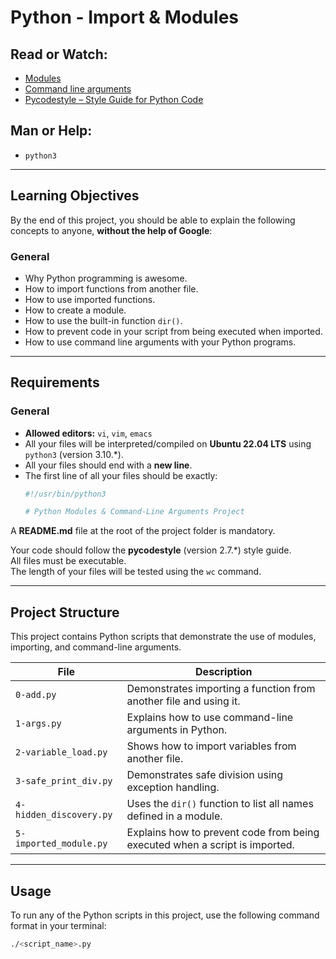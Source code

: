 # Python - Import & Modules

## Read or Watch:
- [Modules](https://docs.python.org/3/tutorial/modules.html)
- [Command line arguments](https://docs.python.org/3/library/sys.html#sys.argv)
- [Pycodestyle – Style Guide for Python Code](https://pypi.org/project/pycodestyle/)

## Man or Help:
- `python3`

---

## Learning Objectives
By the end of this project, you should be able to explain the following concepts to anyone, **without the help of Google**:

### General
- Why Python programming is awesome.
- How to import functions from another file.
- How to use imported functions.
- How to create a module.
- How to use the built-in function `dir()`.
- How to prevent code in your script from being executed when imported.
- How to use command line arguments with your Python programs.

---

## Requirements

### General
- **Allowed editors:** `vi`, `vim`, `emacs`
- All your files will be interpreted/compiled on **Ubuntu 22.04 LTS** using `python3` (version 3.10.*).
- All your files should end with a **new line**.
- The first line of all your files should be exactly:
  ```python
  #!/usr/bin/python3

  # Python Modules & Command-Line Arguments Project

A **README.md** file at the root of the project folder is mandatory.

Your code should follow the **pycodestyle** (version 2.7.\*) style guide.  
All files must be executable.  
The length of your files will be tested using the `wc` command.

---

## Project Structure

This project contains Python scripts that demonstrate the use of modules, importing, and command-line arguments.

| File                  | Description                                                                 |
|-----------------------|-----------------------------------------------------------------------------|
| `0-add.py`            | Demonstrates importing a function from another file and using it.           |
| `1-args.py`           | Explains how to use command-line arguments in Python.                       |
| `2-variable_load.py`  | Shows how to import variables from another file.                            |
| `3-safe_print_div.py` | Demonstrates safe division using exception handling.                        |
| `4-hidden_discovery.py` | Uses the `dir()` function to list all names defined in a module.          |
| `5-imported_module.py` | Explains how to prevent code from being executed when a script is imported. |

---

## Usage

To run any of the Python scripts in this project, use the following command format in your terminal:

```bash
./<script_name>.py
